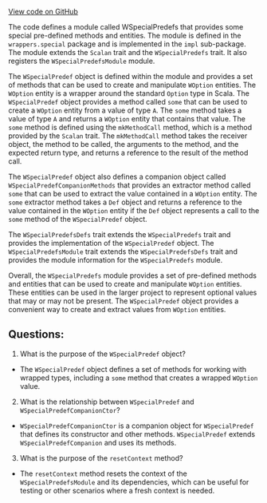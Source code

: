 [View code on GitHub](sigmastate-interpreterhttps://github.com/ScorexFoundation/sigmastate-interpreter/graph-ir/src/main/scala/wrappers/special/impl/WSpecialPredefsImpl.scala)

The code defines a module called WSpecialPredefs that provides some special pre-defined methods and entities. The module is defined in the `wrappers.special` package and is implemented in the `impl` sub-package. The module extends the `Scalan` trait and the `WSpecialPredefs` trait. It also registers the `WSpecialPredefsModule` module.

The `WSpecialPredef` object is defined within the module and provides a set of methods that can be used to create and manipulate `WOption` entities. The `WOption` entity is a wrapper around the standard `Option` type in Scala. The `WSpecialPredef` object provides a method called `some` that can be used to create a `WOption` entity from a value of type `A`. The `some` method takes a value of type `A` and returns a `WOption` entity that contains that value. The `some` method is defined using the `mkMethodCall` method, which is a method provided by the `Scalan` trait. The `mkMethodCall` method takes the receiver object, the method to be called, the arguments to the method, and the expected return type, and returns a reference to the result of the method call.

The `WSpecialPredef` object also defines a companion object called `WSpecialPredefCompanionMethods` that provides an extractor method called `some` that can be used to extract the value contained in a `WOption` entity. The `some` extractor method takes a `Def` object and returns a reference to the value contained in the `WOption` entity if the `Def` object represents a call to the `some` method of the `WSpecialPredef` object.

The `WSpecialPredefsDefs` trait extends the `WSpecialPredefs` trait and provides the implementation of the `WSpecialPredef` object. The `WSpecialPredefsModule` trait extends the `WSpecialPredefsDefs` trait and provides the module information for the `WSpecialPredefs` module.

Overall, the `WSpecialPredefs` module provides a set of pre-defined methods and entities that can be used to create and manipulate `WOption` entities. These entities can be used in the larger project to represent optional values that may or may not be present. The `WSpecialPredef` object provides a convenient way to create and extract values from `WOption` entities.
## Questions: 
 1. What is the purpose of the `WSpecialPredef` object?
- The `WSpecialPredef` object defines a set of methods for working with wrapped types, including a `some` method that creates a wrapped `WOption` value.

2. What is the relationship between `WSpecialPredef` and `WSpecialPredefCompanionCtor`?
- `WSpecialPredefCompanionCtor` is a companion object for `WSpecialPredef` that defines its constructor and other methods. `WSpecialPredef` extends `WSpecialPredefCompanion` and uses its methods.

3. What is the purpose of the `resetContext` method?
- The `resetContext` method resets the context of the `WSpecialPredefsModule` and its dependencies, which can be useful for testing or other scenarios where a fresh context is needed.